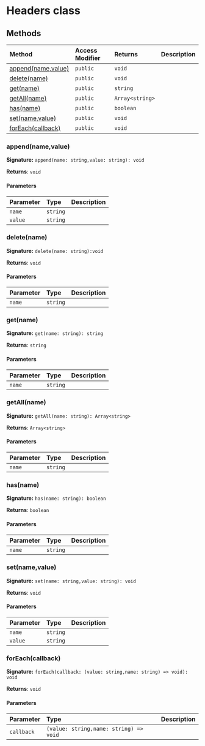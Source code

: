 # Headers class












## Methods

| Method	   | Access Modifier | Returns	| Description|
|:-------------|:----|:-------|:-----------|
|[append(name,value)](#appendnamevalue)     | `public` | `void` |  |
|[delete(name)](#deletename)     | `public` | `void` |  |
|[get(name)](#getname)     | `public` | `string` |  |
|[getAll(name)](#getallname)     | `public` | `Array<string>` |  |
|[has(name)](#hasname)     | `public` | `boolean` |  |
|[set(name,value)](#setnamevalue)     | `public` | `void` |  |
|[forEach(callback)](#foreachcallback)     | `public` | `void` |  |





### append(name,value)



**Signature:** `append(name: string,value: string): void`

**Returns**: `void`



#### Parameters


| Parameter	   | Type    | Description |
|:-------------|:---------------|:------------|
| `name`    | `string` |  |
| `value`    | `string` |  |


### delete(name)



**Signature:** `delete(name: string):void`

**Returns**: `void`



#### Parameters


| Parameter	   | Type    | Description |
|:-------------|:---------------|:------------|
| `name`    | `string` |  |


### get(name)



**Signature:** `get(name: string): string`

**Returns**: `string`



#### Parameters


| Parameter	   | Type    | Description |
|:-------------|:---------------|:------------|
| `name`    | `string` |  |


### getAll(name)



**Signature:** `getAll(name: string): Array<string>`

**Returns**: `Array<string>`



#### Parameters


| Parameter	   | Type    | Description |
|:-------------|:---------------|:------------|
| `name`    | `string` |  |


### has(name)



**Signature:** `has(name: string): boolean`

**Returns**: `boolean`



#### Parameters


| Parameter	   | Type    | Description |
|:-------------|:---------------|:------------|
| `name`    | `string` |  |


### set(name,value)



**Signature:** `set(name: string,value: string): void`

**Returns**: `void`



#### Parameters


| Parameter	   | Type    | Description |
|:-------------|:---------------|:------------|
| `name`    | `string` |  |
| `value`    | `string` |  |


### forEach(callback)



**Signature:** `forEach(callback: (value: string,name: string) => void): void`

**Returns**: `void`



#### Parameters


| Parameter	   | Type    | Description |
|:-------------|:---------------|:------------|
| `callback`    | `(value: string,name: string) => void` |  |

